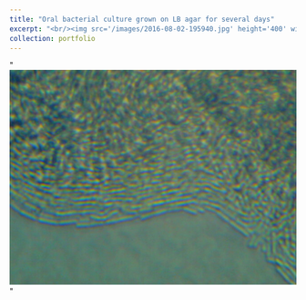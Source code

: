 ```yaml
---
title: "Oral bacterial culture grown on LB agar for several days"
excerpt: "<br/><img src='/images/2016-08-02-195940.jpg' height='400' width='400'>"
collection: portfolio
---
```


"<img src='/images/2016-08-06-205001.jpg'>"
